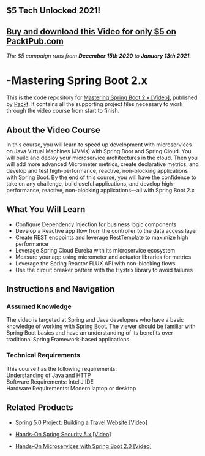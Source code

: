 ## $5 Tech Unlocked 2021!
[Buy and download this Video for only $5 on PacktPub.com](https://www.packtpub.com/product/mastering-spring-boot-2-x-video/9781838645182)
-----
*The $5 campaign         runs from __December 15th 2020__ to __January 13th 2021.__*

# -Mastering Spring Boot 2.x
This is the code repository for [Mastering Spring Boot 2.x [Video]](https://www.packtpub.com/programming/mastering-spring-boot-2-x-video), published by [Packt](https://www.packtpub.com/?utm_source=github). It contains all the supporting project files necessary to work through the video course from start to finish.

 

## About the Video Course
In this course, you will learn to speed up development with microservices on Java Virtual Machines (JVMs) with Spring Boot and Spring Cloud. You will build and deploy your microservice architectures in the cloud. 
Then you will add more advanced Micrometer metrics, create declarative metrics, and develop and test high-performance, reactive, non-blocking applications with Spring Boot.
By the end of this course, you will have the confidence to take on any challenge, build useful applications, and develop high-performance, reactive, non-blocking applications—all with Spring Boot 2.x
 

<H2>What You Will Learn</H2>
<DIV class=book-info-will-learn-text>
<UL>
<LI>Configure Dependency Injection for business logic components
<LI>Develop a Reactive app flow from the controller to the data access layer
<LI>Create REST endpoints and leverage RestTemplate to maximize high performance
<LI>Leverage Spring Cloud Eureka with its microservice ecosystem
<LI>Measure your app using micrometer and actuator libraries for metrics
<LI>Leverage the Spring Reactor FLUX API with non-blocking flows
<LI>Use the circuit breaker pattern with the Hystrix library to avoid failures
</LI></UL></DIV>

 

## Instructions and Navigation
### Assumed Knowledge
The video is targeted at Spring and Java developers who have a basic knowledge of working with Spring Boot. The viewer should be familiar with Spring Boot basics and have an understanding of its benefits over traditional Spring Framework-based applications.
### Technical Requirements
This course has the following requirements:<br/>
Understanding of Java and HTTP <br/>
Software Requirements: IntellJ IDE <br/>
Hardware Requirements: Modern laptop or desktop <br/> 

 

 

 


## Related Products
* [Spring 5.0 Project: Building a Travel Website [Video]](https://www.packtpub.com/application-development/spring-50-project-building-travel-website-video)

 

* [Hands-On Spring Security 5.x [Video]](https://www.packtpub.com/application-development/hands-spring-security-5x-video)

 

* [Hands-On Microservices with Spring Boot 2.0 [Video]](https://www.packtpub.com/application-development/hands-microservices-spring-boot-20-video)
